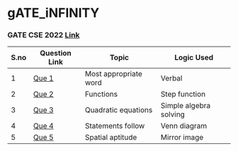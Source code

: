 # gATE_iNFINITY

### GATE CSE 2022 [Link](https://gateoverflow.in/exam/298/gate-cse-2022)
S.no| Question Link | Topic  | Logic Used|
----|---------------|------- |-----------|
1   |[Que 1](https://github.com/ajay-nikumbh/gATE_iNFINITY/tree/main/Gate%202022/01)  | Most appropriate word | Verbal | 
2   |[Que 2](https://github.com/ajay-nikumbh/gATE_iNFINITY/tree/main/Gate%202022/02)  | Functions | Step function |
3   |[Que 3](https://github.com/ajay-nikumbh/gATE_iNFINITY/tree/main/Gate%202022/03)  | Quadratic equations | Simple algebra solving |
4   |[Que 4](https://github.com/ajay-nikumbh/gATE_iNFINITY/tree/main/Gate%202022/04)  | Statements follow |  Venn diagram | 
5   |[Que 5](https://github.com/ajay-nikumbh/gATE_iNFINITY/tree/main/Gate%202022/05)  | Spatial aptitude | Mirror image |

